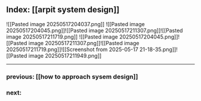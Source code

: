 ## Index: [[arpit system design]]

![[Pasted image 20250517204037.png]]
![[Pasted image 20250517204045.png]]![[Pasted image 20250517211307.png]]![[Pasted image 20250517211719.png]] 
![[Pasted image 20250517204045.png]]![[Pasted image 20250517211307.png]]![[Pasted image 20250517211719.png]]![[Screenshot from 2025-05-17 21-18-35.png]]![[Pasted image 20250517211949.png]]




***
### previous: [[how to approach sysem design]]
### next: